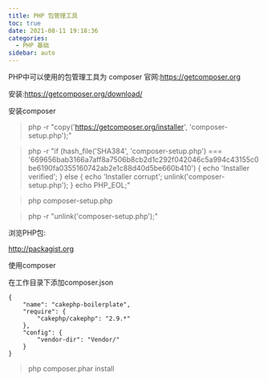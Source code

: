 ```yaml
---
title: PHP 包管理工具
toc: true
date: 2021-08-11 19:18:36
categories:
  - PHP 基础
sidebar: auto
---
```


PHP中可以使用的包管理工具为 composer
官网:https://getcomposer.org

安装:https://getcomposer.org/download/

安装composer

> php -r "copy('https://getcomposer.org/installer', 'composer-setup.php');"

> php -r "if (hash_file('SHA384', 'composer-setup.php') === '669656bab3166a7aff8a7506b8cb2d1c292f042046c5a994c43155c0be6190fa0355160742ab2e1c88d40d5be660b410') { echo 'Installer verified'; } else { echo 'Installer corrupt'; unlink('composer-setup.php'); } echo PHP_EOL;"

> php composer-setup.php

> php -r "unlink('composer-setup.php');"

浏览PHP包:

http://packagist.org

使用composer

在工作目录下添加composer.json

```
{
    "name": "cakephp-boilerplate",
    "require": {
        "cakephp/cakephp": "2.9.*"
    },
    "config": {
        "vendor-dir": "Vendor/"
    }
}

```

> php composer.phar install

